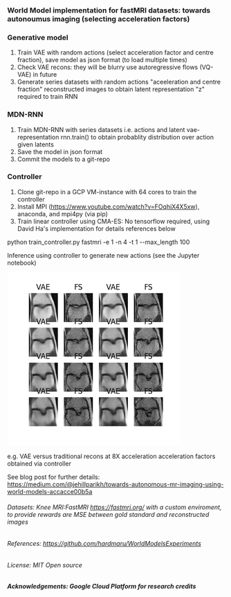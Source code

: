 ### World Model implementation for fastMRI datasets: towards autonoumus imaging (selecting acceleration factors)

###  Generative model
 1. Train VAE with random actions (select acceleration factor and centre fraction), save model as json format (to load multiple times) 
 2. Check VAE recons: they will be blurry use autoregressive flows (VQ-VAE) in future 
 3. Generate series datasets with random actions "aceeleration and centre fraction" reconstructed images to obtain latent representation "z" required to train RNN


### MDN-RNN 

 1. Train MDN-RNN with series datasets i.e. actions and latent vae-representation rnn.train() to obtain probablity distribution over action given latents 
 2. Save the model in json format
 3. Commit the models to a git-repo


### Controller 

 1. Clone git-repo in a GCP VM-instance with 64 cores to train the controller
 2. Install MPI (https://www.youtube.com/watch?v=FOqhiX4X5xw), anaconda, and mpi4py (via pip)
 3. Train linear controller using CMA-ES: No tensorflow required, using David Ha's implementation for details references below

python train_controller.py fastmri -e 1 -n 4 -t 1 --max_length 100

Inference using controller to generate new actions (see the Jupyter notebook)


![alt text](https://github.com/JP-MRPhys/world_model/blob/master/models/trained_models/CVAE/images_1/_rollout_12a_8.0_.png)

e.g. VAE versus traditional recons at 8X acceleration acceleration factors obtained via controller

See blog post for further details: https://medium.com/@jehillparikh/towards-autonomous-mr-imaging-using-world-models-accacce00b5a

###### Datasets: Knee MRI:FastMRI https://fastmri.org/ with a custom enviroment, to provide rewards are MSE between gold standard and reconstructed images

###### References: https://github.com/hardmaru/WorldModelsExperiments

###### License: MIT Open source

##### Acknowledgements: Google Cloud Platform for research credits 


